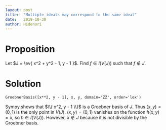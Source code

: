 ```yaml
---
layout: post
title:  "Multiple ideals may correspond to the same ideal"
date:   2019-10-30
author: Hidenori
---
```


# Proposition
Let $J = \ev{ x^2 + y^2 - 1, y - 1 }$.
Find $f \in I(V(J))$ such that $f \notin J$.

# Solution

    GroebnerBasis([x**2, y - 1], x, y, domain='ZZ', order='lex')

Sympy shows that $\\{ x^2, y - 1 \\}$ is a Groebner basis of $J$.
Thus $(x, y) = (0, 1)$ is the only point in $V(J)$.
$(x, y) = (0, 1)$ vanishes on the function $h(x, y) = x$, so $h \in I(V(J))$.
However, $x \notin J$ because it is not divisible by the Groebner basis.

